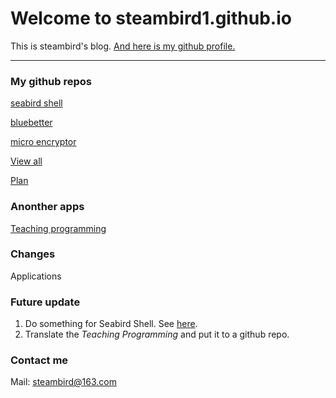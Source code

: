 # Welcome to steambird1.github.io

This is steambird's blog.
[And here is my github profile.](https://github.com/steambird1)

---

### My github repos

[seabird shell](https://github.com/steambird1/seabird_shell)

[bluebetter](https://github.com/steambird1/bluebetter_language)

[micro encryptor](https://github.com/steambird1/micro_encrypt)

[View all](allrepos.md)

[Plan](plan.md)

### Anonther apps

[Teaching programming](ap-tp.md)

### Changes
Applications

### Future update

1. Do something for Seabird Shell. See [here](plan.md).
2. Translate the *Teaching Programming* and put it to a github repo.

### Contact me
Mail: steambird@163.com